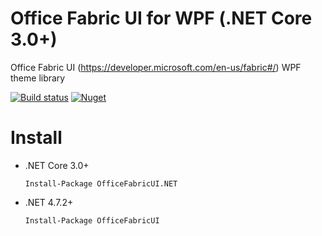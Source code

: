 # Office Fabric UI for WPF (.NET Core 3.0+)
Office Fabric UI (https://developer.microsoft.com/en-us/fabric#/) WPF theme library

[![Build status](https://ci.appveyor.com/api/projects/status/e88druadqntwhggw?svg=true)](https://ci.appveyor.com/project/adospace/fabric-ui-xaml) [![Nuget](https://img.shields.io/nuget/v/OfficeFabricUI.svg)](https://www.nuget.org/packages/OfficeFabricUI)

# Install
- .NET Core 3.0+

  `Install-Package OfficeFabricUI.NET`
- .NET 4.7.2+  

  `Install-Package OfficeFabricUI`
